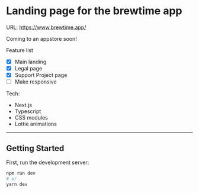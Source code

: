 # Landing page for the brewtime app

URL: https://www.brewtime.app/

Coming to an appstore soon!

Feature list
- [x] Main landing
- [x] Legal page
- [x] Support Project page
- [ ] Make responsive 

Tech:
- Next.js
- Typescript
- CSS modules
- Lottie animations

<hr />


## Getting Started

First, run the development server:

```bash
npm run dev
# or
yarn dev
```
